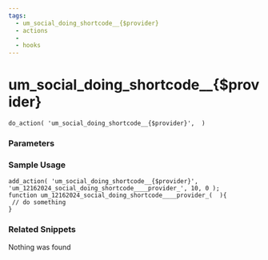 ```yaml
---
tags: 
  - um_social_doing_shortcode__{$provider}
  - actions
  - 
  - hooks
---
```

# um\_social\_doing\_shortcode\_\_{$provider}

``` php:no-line-numbers
do_action( 'um_social_doing_shortcode__{$provider}',  )
```
<div class='hook-sep'></div>

### Parameters

<div class='hook-sep'></div>



### Sample Usage

``` php:no-line-numbers
add_action( 'um_social_doing_shortcode__{$provider}', 'um_12162024_social_doing_shortcode____provider_', 10, 0 );
function um_12162024_social_doing_shortcode____provider_(  ){
 // do something
}
```
<div class='hook-sep'></div>



### Related Snippets

Nothing was found

